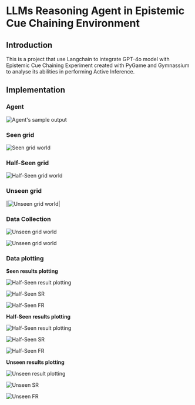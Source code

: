 # LLMs Reasoning Agent in Epistemic Cue Chaining Environment

## Introduction

This is a project that use Langchain to integrate GPT-4o model with Epistemic Cue Chaining Experiment created with PyGame and Gymnassium to analyse its abilities in performing Active Inference.

## Implementation

### Agent

![Agent's sample output](/image/sample-output.png "This is Agent's sample output")

### Seen grid

![Seen grid world](/image/seen-grid-01.png "This is a Seen grid world with same experiment every time.")

### Half-Seen grid

![Half-Seen grid world](/image/half-seen-grid.png "This is a Half-Seen grid with random agent's location and cues' location")

### Unseen grid

|![Unseen grid world](/image/unseen-grid.png "This is a Unseen grid with fully random locations.")|

### Data Collection

![Unseen grid world](/image/experiments-with-50steps.png "This is a Unseen grid with fully random locations.")

![Unseen grid world](/image/experiments-with-high-requirements.png "This is a Unseen grid with fully random locations.")


### Data plotting

**Seen results plotting**

![Half-Seen result plotting](/image/seen/result.png "This is Seen's results plotting")

![Half-Seen SR](/image/seen/sr.png "This is Seen's SR plotting")


![Half-Seen FR](/image/seen/sr.png "This is Seen's FR plotting")

**Half-Seen results plotting**

![Half-Seen result plotting](/image/half-seen/result.png "This is Half-Seen's results plotting")



![Half-Seen SR](/image/half-seen/sr.png "This is Half-Seen's SR plotting")


![Half-Seen FR](/image/half-seen/sr.png "This is Half-Seen's FR plotting")

**Unseen results plotting**

![Unseen result plotting](/image/unseen/result.png "This is Unseen's results plotting")


![Unseen SR](/image/unseen/sr.png "This is Unseen's SR plotting")



![Unseen FR](/image/unseen/sr.png "This is Unseen's FR plotting")